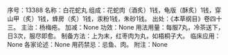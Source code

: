 序号：13388
名称：白花蛇丸
组成：花蛇肉（酒炙）1钱，龟版（酥炙）1钱，穿山甲（炙）1钱，蜂房（炙）1钱，汞粉1钱，朱砂1钱。
出处：《本草纲目》卷四十三。
主治：杨梅疮。
加减：None
功效：None
用法用量：每服7丸，冷茶送下，日3次，服尽即愈。
制备方法：上为末，红枣肉为丸，如梧桐子大。
临床应用：None
各家论述：None
用药禁忌：忌鱼、肉。
附注：None
